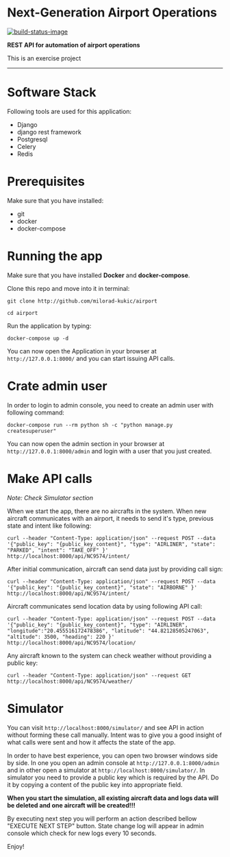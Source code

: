 # Next-Generation Airport Operations

[![build-status-image]][travis]

**REST API for automation of airport operations**

This is an exercise project

---

# Software Stack

Following tools are used for this application:

* Django
* django rest framework
* Postgresql
* Celery
* Redis

# Prerequisites

Make sure that you have installed:
* git
* docker
* docker-compose

# Running the app

Make sure that you have installed **Docker** and **docker-compose**.

Clone this repo and move into it in terminal:

    git clone http://github.com/milorad-kukic/airport
   
    cd airport

Run the application by typing:

    docker-compose up -d

You can now open the Application in your browser at `http://127.0.0.1:8000/` and you can start issuing API calls.

# Crate admin user

In order to login to admin console, you need to create an admin user with following command:

    docker-compose run --rm python sh -c "python manage.py createsuperuser"

You can now open the admin section in your browser at `http://127.0.0.1:8000/admin` and login with a user that you just created.

# Make API calls

*Note: Check Simulator section*

When we start the app, there are no aircrafts in the system. When new aircraft communicates with an airport, it needs to send it's type, previous state and intent like following:

    curl --header "Content-Type: application/json" --request POST --data '{"public_key": "{public_key_content}", "type": "AIRLINER", "state": "PARKED", "intent": "TAKE_OFF" }' http://localhost:8000/api/NC9574/intent/

After initial communication, aircraft can send data just by providing call sign:

    curl --header "Content-Type: application/json" --request POST --data '{"public_key": "{public_key_content}", "state": "AIRBORNE" }' http://localhost:8000/api/NC9574/intent/

Aircraft communicates send location data by using following API call:

    curl --header "Content-Type: application/json" --request POST --data '{"public_key": "{public_key_content}", "type": "AIRLINER", "longitude":"20.455516172478386", "latitude": "44.82128505247063", "altitude": 3500, "heading": 220 }' http://localhost:8000/api/NC9574/location/

Any aircraft known to the system can check weather without providing a public key:

    curl --header "Content-Type: application/json" --request GET http://localhost:8000/api/NC9574/weather/

# Simulator

You can visit `http://localhost:8000/simulator/` and see API in action without forming these call manually. Intent was to give you a good insight of what calls were sent and how it affects the state of the app.

In order to have best experience, you can open two browser windows side by side. In one you open an admin console at `http://127.0.0.1:8000/admin` and in other open a simulator at `http://localhost:8000/simulator/`. In simulator you need to provide a public key which is required by the API. Do it by copying a content of the public key into appropriate field.

**When you start the simulation, all existing aircraft data and logs data will be deleted and one aircraft will be created!!!**

By executing next step you will perform an action described bellow "EXECUTE NEXT STEP" button. State change log will appear in admin console which check for new logs every 10 seconds.

Enjoy!

[build-status-image]: https://travis-ci.com/milorad-kukic/airport.svg?branch=master
[travis]: https://travis-ci.com/milorad-kukic/airport?branch=master
                                     
